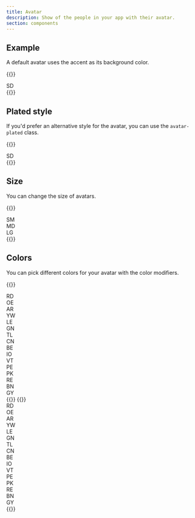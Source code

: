 ```yaml
---
title: Avatar
description: Show of the people in your app with their avatar.
section: components
---
```


## Example
A default avatar uses the accent as its background color.

{{<example>}}
<div class="avatar">SD</div>
{{</example>}}

## Plated style
If you'd prefer an alternative style for the avatar, you can use the `avatar-plated` class.

{{<example>}}
<div class="avatar avatar-plated">SD</div>
{{</example>}}

## Size
You can change the size of avatars.

{{<example class="docs-preview-avatar">}}
<div class="avatar avatar-sm">SM</div>
<div class="avatar">MD</div>
<div class="avatar avatar-lg">LG</div>
{{</example>}}

## Colors
You can pick different colors for your avatar with the color modifiers.

{{<example class="docs-preview-avatar">}}
<div class="avatar red">RD</div>
<div class="avatar orange">OE</div>
<div class="avatar amber">AR</div>
<div class="avatar yellow">YW</div>
<div class="avatar lime">LE</div>
<div class="avatar green">GN</div>
<div class="avatar teal">TL</div>
<div class="avatar cyan">CN</div>
<div class="avatar blue">BE</div>
<div class="avatar indigo">IO</div>
<div class="avatar violet">VT</div>
<div class="avatar purple">PE</div>
<div class="avatar pink">PK</div>
<div class="avatar rose">RE</div>
<div class="avatar brown">BN</div>
<div class="avatar grey">GY</div>
{{</example>}}
{{<example class="docs-preview-avatar">}}
<div class="avatar avatar-plated red">RD</div>
<div class="avatar avatar-plated orange">OE</div>
<div class="avatar avatar-plated amber">AR</div>
<div class="avatar avatar-plated yellow">YW</div>
<div class="avatar avatar-plated lime">LE</div>
<div class="avatar avatar-plated green">GN</div>
<div class="avatar avatar-plated teal">TL</div>
<div class="avatar avatar-plated cyan">CN</div>
<div class="avatar avatar-plated blue">BE</div>
<div class="avatar avatar-plated indigo">IO</div>
<div class="avatar avatar-plated violet">VT</div>
<div class="avatar avatar-plated purple">PE</div>
<div class="avatar avatar-plated pink">PK</div>
<div class="avatar avatar-plated rose">RE</div>
<div class="avatar avatar-plated brown">BN</div>
<div class="avatar avatar-plated grey">GY</div>
{{</example>}}
